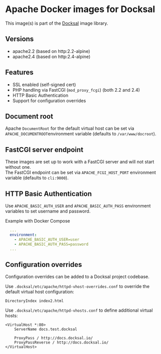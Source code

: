 # Apache Docker images for Docksal

This image(s) is part of the [Docksal](http://docksal.io) image library.

## Versions

- apache2.2 (based on http:2.2-alpine)
- apache2.4 (based on http:2.4-alpine)

## Features

- SSL enabled (self-signed cert)
- PHP handling via FastCGI (`mod_proxy_fcgi`) (both 2.2 and 2.4)
- HTTP Basic Authentication
- Support for configuration overrides

## Document root

Apache `DocumentRoot` for the default virtual host can be set via `APACHE_DOCUMENTROOT`environment variable 
(defaults to `/var/www/docroot`). 

## FastCGI server endpoint

These images are set up to work with a FastCGI server and will not start without one.  
The FastCGI endpoint can be set via `APACHE_FCGI_HOST_PORT` environment variable (defaults to `cli:9000`).

## HTTP Basic Authentication

Use `APACHE_BASIC_AUTH_USER` and `APACHE_BASIC_AUTH_PASS` environment variables to set username and password.

Example with Docker Compose

```yaml
  ...
  environment:
    - APACHE_BASIC_AUTH_USER=user
    - APACHE_BASIC_AUTH_PASS=password
  ...
```

## Configuration overrides

Configuration overrides can be added to a Docksal project codebase.

Use `.docksal/etc/apache/httpd-vhost-overrides.conf` to override the default virtual host configuration:

```apacheconfig
DirectoryIndex index2.html
```

Use `.docksal/etc/apache/httpd-vhosts.conf` to define additional virtual hosts:

```apacheconfig
<VirtualHost *:80>
	ServerName docs.test.docksal

	ProxyPass / http://docs.docksal.io/
	ProxyPassReverse / http://docs.docksal.io/
</VirtualHost>
```
